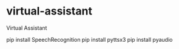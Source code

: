 # virtual-assistant
Virtual Assistant


pip install SpeechRecognition
pip install pyttsx3
pip install pyaudio
